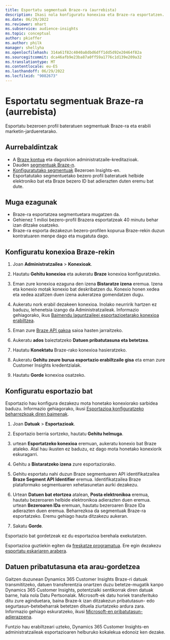 ```yaml
---
title: Esportatu segmentuak Braze-ra (aurrebista)
description: Ikasi nola konfiguratu konexioa eta Braze-ra esportatzen.
ms.date: 06/29/2022
ms.reviewer: mhart
ms.subservice: audience-insights
ms.topic: conceptual
author: pkieffer
ms.author: philk
manager: shellyha
ms.openlocfilehash: 314a61f82c4040a8dbd6dff1dd5d92e20464f82a
ms.sourcegitcommit: dca46afb9e23ba87a0ff59a1776c1d139e209a32
ms.translationtype: MT
ms.contentlocale: eu-ES
ms.lasthandoff: 06/29/2022
ms.locfileid: "9082673"
---
```

# <a name="export-segments-to-braze-preview"></a>Esportatu segmentuak Braze-ra (aurrebista)

Esportatu bezeroen profil bateratuen segmentuak Braze-ra eta erabili marketin-jardueretarako.

## <a name="prerequisites"></a>Aurrebaldintzak

- A [Braze kontua](https://www.braze.com/) eta dagozkion administratzaile-kreditazioak.
- Dauden [segmentuak Braze-n](https://www.braze.com/docs/user_guide/engagement_tools/segments/creating_a_segment/).
- [Konfiguratutako segmentuak](segments.md) Bezeroen Insights-en.
- Esportatutako segmentuetako bezero profil bateratuek helbide elektroniko bat eta Braze bezero ID bat adierazten duten eremu bat dute.

## <a name="known-limitations"></a>Muga ezagunak

- Braze-ra esportatzea segmentuetara mugatzen da.
- Gehienez 1 milioi bezero-profil Brazera esportatzeak 40 minutu behar izan ditzake osatzeko.
- Braze-ra esporta dezakezun bezero-profilen kopurua Braze-rekin duzun kontratuaren menpe dago eta mugatuta dago.

## <a name="set-up-connection-to-braze"></a>Konfiguratu konexioa Braze-rekin

1. Joan **Administratzailea** > **Konexioak**.

1. Hautatu **Gehitu konexioa** eta aukeratu **Braze** konexioa konfiguratzeko.

1. Eman zure konexioa ezaguna den izena **Bistaratze izena** eremua. Izena eta konexio motak konexio bat deskribatzen du. Konexio honen xedea eta xedea azaltzen duen izena aukeratzea gomendatzen dugu.

1. Aukeratu nork erabil dezakeen konexioa. Inolako neurririk hartzen ez baduzu, lehenetsia izango da Administratzaileak. Informazio gehiagorako, ikus [Baimendu laguntzaileei esportazioetarako konexioa erabiltzea](connections.md#allow-contributors-to-use-a-connection-for-exports).

1. Eman zure [Braze API gakoa](https://www.braze.com/docs/api/basics/) saioa hasten jarraitzeko.

1. Aukeratu **ados** baieztatzeko **Datuen pribatutasuna eta betetzea**.

1. Hautatu **Konektatu** Braze-rako konexioa hasieratzeko.

1. Aukeratu **Gehitu zeure burua esportazio erabiltzaile gisa** eta eman zure Customer Insights kredentzialak.

1. Hautatu **Gorde** konexioa osatzeko.

## <a name="configure-an-export"></a>Konfiguratu esportazio bat

Esportazio hau konfigura dezakezu mota honetako konexiorako sarbidea baduzu. Informazio gehiagorako, ikusi [Esportazioa konfiguratzeko beharrezkoak diren baimenak](export-destinations.md#set-up-a-new-export).

1. Joan **Datuak** > **Esportazioak**.

1. Esportazio berria sortzeko, hautatu **Gehitu helmuga**.

1. urtean **Esportatzeko konexioa** eremuan, aukeratu konexio bat Braze ataleko. Atal hau ikusten ez baduzu, ez dago mota honetako konexiorik eskuragarri.  

1. Gehitu a **Bistaratzeko izena** zure esportaziorako.

1. Gehitu esportatu nahi duzun Braze segmentuaren API identifikatzailea **Braze Segment API Identifier** eremua. Identifikatzailea Braze plataformako segmentuaren xehetasunetan aurki dezakezu.

1. Urtean **Datuen bat etortzea** atalean, **Posta elektronikoa** eremua, hautatu bezeroaren helbide elektronikoa adierazten duen eremua. urtean **Bezeroaren IDa** eremuan, hautatu bezeroaren Braze IDa adierazten duen eremua. Beharrezkoa da segmentuak Braze-ra esportatzeko. Eremu gehiago hauta ditzakezu aukeran.

1. Sakatu **Gorde**.

Esportazio bat gordetzeak ez du esportazioa berehala exekutatzen.

Esportazioa guztiekin egiten da [freskatze programatua](system.md#schedule-tab). Ere egin dezakezu [esportatu eskariaren arabera](export-destinations.md#run-exports-on-demand). 


## <a name="data-privacy-and-compliance"></a>Datuen pribatutasuna eta arau-gordetzea

Gaitzen duzunean Dynamics 365 Customer Insights Braze-ri datuak transmititzeko, datuen transferentzia onartzen duzu betetze-mugatik kanpo Dynamics 365 Customer Insights, potentzialki sentikorrak diren datuak barne, hala nola Datu Pertsonalak. Microsoft-ek datu horiek transferituko ditu zure aginduetara, baina Braze-k izan ditzakezun pribatutasun- edo segurtasun-betebeharrak betetzen dituela ziurtatzeko ardura zara. Informazio gehiago eskuratzeko, ikusi [Microsoft-en pribatutasun-adierazpena](https://go.microsoft.com/fwlink/?linkid=396732).

Funtzio hau erabiltzeari uzteko, Dynamics 365 Customer Insights-en administratzaileak esportazioaren helburuko kokalekua edonoiz ken dezake.
